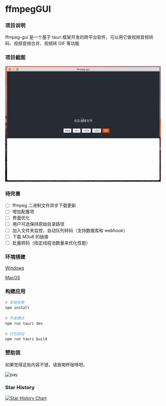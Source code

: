 # ffmpegGUI

### 项目说明

ffmpeg-gui 是一个基于 tauri 框架开发的跨平台软件，可以用它做视频音频转码、视频音频合并、视频转 GIF 等功能

### 项目截图

![screenshot1](./screenshot/ffmpeg_07.gif)

### 待完善

- [ ] ffmpeg 二进制文件异步下载更新
- [ ] 增加配置项
- [ ] 界面优化
- [ ] 用户可选保持原始目录路径
- [ ] 加入文件夹监控，自动队列转码（支持数据库和 webhook）
- [ ] 下载 M3u8 的链接
- [ ] 批量转码（指定线程池数量来优化性能）

### 环境搭建

[Windows](https://tauri.studio/v1/guides/getting-started/prerequisites/#setting-up-windows)

[MacOS](https://tauri.studio/v1/guides/getting-started/prerequisites/#setting-up-macos)

### 构建应用

```bash
# 安装依赖
npm install

# 开发模式
npm run tauri dev

# 打包项目
npm run tauri build
```

### 赞助我

如果觉得这些内容不错，请我喝杯咖啡吧。

![pay](./screenshot/pay.png)

### Star History

[![Star History Chart](https://api.star-history.com/svg?repos=zhen-ke/ffmpegGUI&type=Date)](https://star-history.com/#zhen-ke/ffmpegGUI&Date)
